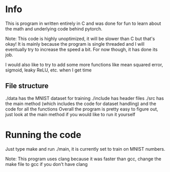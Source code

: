 # Info
This is program in written entirely in C and was done for fun to learn about the math and underlying code behind pytorch.

Note: This code is highly unoptimized, it will be slower than C but that's okay! It is mainly because the program is single threaded and I will eventually try to increase the speed a bit. For now though, it has done its job.

I would also like to try to add some more functions like mean squared error, sigmoid, leaky ReLU, etc. when I get time
## File structure
./data has the MNIST dataset for training
./include has header files
./src has the main method (which includes the code for dataset handling) and the code for all the functions
Overall the program is pretty easy to figure out, just look at the main method if you would like to run it yourself
# Running the code
Just type make and run ./main, it is currently set to train on MNIST numbers.

Note: This program uses clang because it was faster than gcc, change the make file to gcc if you don't have clang
